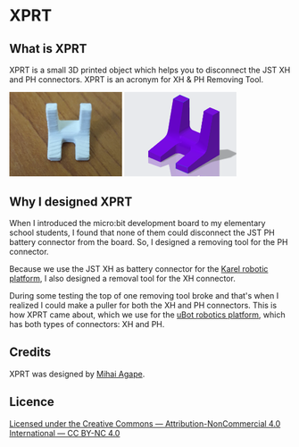 # XPRT

## What is XPRT
XPRT is a small 3D printed object which helps you to disconnect the JST XH and PH connectors. XPRT is an acronym for XH & PH Removing Tool.

<img src=https://github.com/magape/XPRT/blob/main/images/XPRT_3Dprinted.jpg title="XPRT - 3D printed" width=40%> <img src=https://github.com/magape/XPRT/blob/main/images/XPRT_3D.png title="XPRT - 3D model" width=40%>

## Why I designed XPRT
When I introduced the micro:bit development board to my elementary school students, I found that none of them could disconnect the JST PH battery connector from the board. So, I designed a removing tool for the PH connector.

Because we use the JST XH as battery connector for the [Karel robotic platform](https://nonformal.ro/karel), I also designed a removal tool for the XH connector.

During some testing the top of one removing tool broke and that's when I realized I could make a puller for both the XH and PH connectors. This is how XPRT came about, which we use for the [uBot robotics platform](https://nonformal.ro/ubot), which has both types of connectors: XH and PH.

## Credits
XPRT was designed by [Mihai Agape](https://github.com/magape).

## Licence
[Licensed under the Creative Commons — Attribution-NonCommercial 4.0 International — CC BY-NC 4.0](https://creativecommons.org/licenses/by-nc/4.0/)

